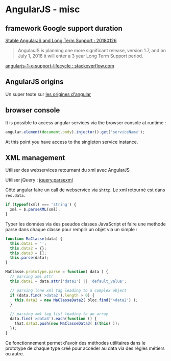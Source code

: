 # AngularJS - misc

## framework Google support duration

[Stable AngularJS and Long Term Support : 20180126](https://blog.angular.io/stable-angularjs-and-long-term-support-7e077635ee9c)

> AngularJS is planning one more significant release, version 1.7, and on July 1, 2018 it will enter a 3 year Long Term Support period.

[angularjs-1-x-support-lifecycle : stackoverflow.com](http://stackoverflow.com/questions/37037251/angularjs-1-x-support-lifecycle)

## AngularJS origins

Un super texte sur [les origines d'angular](http://java.dzone.com/articles/java-origins-angular-js)

## browser console

It is possible to access angular services via the browser console at runtime :

```javascript
angular.element(document.body).injector().get('serviceName');
```

At this point you have access to the singleton service instance.

## XML management

Utiliser des webservices retournant du xml avec AngularJS

Utiliser jQuery : [jquery.parsexml](http://api.jquery.com/jquery.parsexml/)

Côté angular faire un call de webservice via `$http`.
Le xml retourné est dans `res.data`.

```javascript
if (typeof(xml) === 'string') {
  xml = $.parseXML(xml);
}
```

Typer les données via des pseudos classes JavaScript et faire une methode parse dans chaque classe pour remplir un objet via un simple :

```javascript
function MaClasse(data) {
  this.data1 = '';
  this.data2 = {};
  this.data3 = [];
  this.parse(data);
}

MaClasse.prototype.parse = function( data ) {
  // parsing xml attr
  this.data1 = data.attr('data1') || 'default_value';

  // parsing lone xml tag leading to a complex object
  if (data.find('>data2').length > 0) {
    this.data2 = new MaClasseData2( bloc.find('>data2') );
  }

  // parsing xml tag list leading to an array
  data.find('>data3').each(function () {
    that.data3.push(new MaClasseData3( $(this) ));
  });
}
```

Ce fonctionnement permet d'avoir des méthodes utilitaires dans le prototype de chaque type créé pour accéder au data via des règles métiers ou autre.
